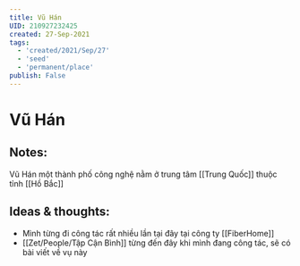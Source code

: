 ```yaml
---
title: Vũ Hán
UID: 210927232425
created: 27-Sep-2021
tags:
  - 'created/2021/Sep/27'
  - 'seed'
  - 'permanent/place'
publish: False
---
```

# Vũ Hán

## Notes:
Vũ Hán một thành phố công nghệ nằm ở trung tâm [[Trung Quốc]] thuộc tỉnh [[Hồ Bắc]]

## Ideas & thoughts:
- Mình từng đi công tác rất nhiều lần tại đây tại công ty [[FiberHome]]
- [[Zet/People/Tập Cận Bình]] từng đến đây khi mình đang công tác, sẽ có bài viết về vụ này
